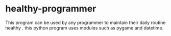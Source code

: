 # healthy-programmer
This program can be used by any programmer to maintain their daily routine healthy . this python program uses modules such as pygame and  datetime.
